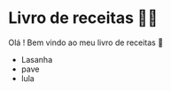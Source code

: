 # Livro de receitas :man_cook:

Olá ! Bem vindo ao meu livro de receitas :book:

- Lasanha
- pave
- lula

